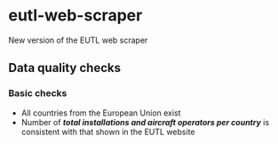 # eutl-web-scraper
New version of the EUTL web scraper

## Data quality checks

### Basic checks
 
 * All countries from the European Union exist
 * Number of _**total installations and aircraft operators per country**_ is consistent with that shown in the EUTL website

